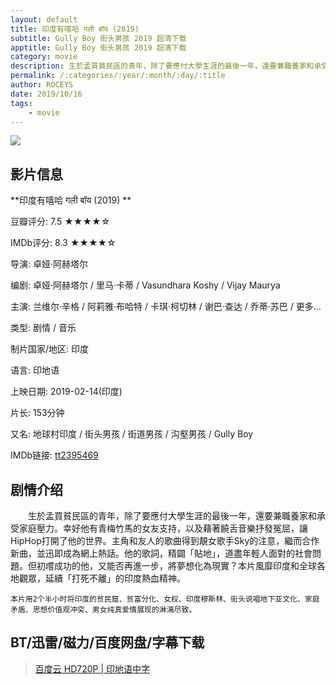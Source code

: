 ```yaml
---
layout: default
title: 印度有嘻哈 गली बॉय (2019)
subtitle: Gully Boy 街头男孩 2019 超清下载
apptitle: Gully Boy 街头男孩 2019 超清下载
category: movie
description: 生於孟買貧民區的青年，除了要應付大學生涯的最後一年，還要兼職養家和承受家庭壓力。幸好他有青梅竹馬的女友支持，以及藉著饒舌音樂抒發冤屈，讓HipHop打開了他的世界。主角和友人的歌曲得到靚女歌手Sky的注意，繼而合作新曲，並迅即成為網上熱話。他的歌詞，精闢「貼地」，道盡年輕人面對的社會問題。但初嚐成功的他，又能否再進一步，將夢想化為現實？本片風靡印度和全球各地觀眾，延續「打死不離」的印度熱血精神。印度有嘻哈 Gully Boy 街头男孩 2019 超清下载 1080 720P | BT天堂 | 人人影视 | 新丝路PT 2019.1080p.HD download BT and Magnet 百度网盘 pan.baidu.com/s 
permalink: /:categories/:year/:month/:day/:title
author: ROCEYS
date: 2019/10/16
tags:
    - movie
---
```


![]({{site.cdn}}/img/movie/gullybos2019.jpg)

## 影片信息

**印度有嘻哈  गली बॉय  (2019)  **

豆瓣评分: 7.5 ★★★★☆

IMDb评分: 8.3 ★★★★☆

导演: 卓娅·阿赫塔尔

编剧: 卓娅·阿赫塔尔 / 里马·卡蒂 / Vasundhara Koshy / Vijay Maurya

主演: 兰维尔·辛格 / 阿莉雅·布哈特 / 卡琪·柯切林 / 谢巴·查达 / 乔蒂·苏巴 / 更多...

类型: 剧情 / 音乐

制片国家/地区: 印度

语言: 印地语

上映日期: 2019-02-14(印度)

片长: 153分钟

又名: 地球村印度 / 街头男孩 / 街道男孩 / 沟壑男孩 / Gully Boy

IMDb链接: [tt2395469](https://www.imdb.com/title/tt2395469/)

## 剧情介绍 

　　生於孟買貧民區的青年，除了要應付大學生涯的最後一年，還要兼職養家和承受家庭壓力。幸好他有青梅竹馬的女友支持，以及藉著饒舌音樂抒發冤屈，讓HipHop打開了他的世界。主角和友人的歌曲得到靚女歌手Sky的注意，繼而合作新曲，並迅即成為網上熱話。他的歌詞，精闢「貼地」，道盡年輕人面對的社會問題。但初嚐成功的他，又能否再進一步，將夢想化為現實？本片風靡印度和全球各地觀眾，延續「打死不離」的印度熱血精神。

	本片用2个半小时将印度的贫民窟、贫富分化、女权、印度穆斯林、街头说唱地下亚文化、家庭矛盾、思想价值观冲突、男女纯真爱情展现的淋漓尽致。


## BT/迅雷/磁力/百度网盘/字幕下载

> [百度云 HD720P | 印地语中字](https://pan.baidu.com/s/1Wk1mcXtXP16lvLr1LGRXgA)
